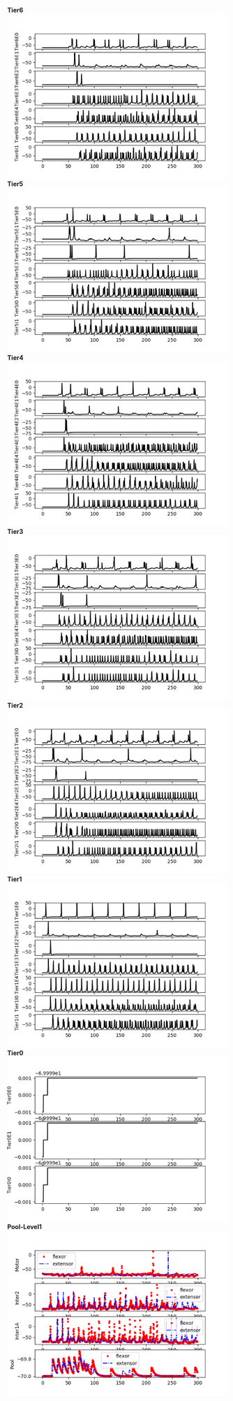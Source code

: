 **Tier6**
![Tier6](level2-tier6.png)
**Tier5**
![Tier5](level2-tier5.png)
**Tier4**
![Tier4](level2-tier4.png)
**Tier3**
![Tier3](level2-tier3.png)
**Tier2**
![Tier2](level2-tier2.png)
**Tier1**
![Tier1](level2-tier1.png)
**Tier0**
![Tier0](level2-tier0.png)
**Pool-Level1**
![Pool-Level1](pool-level1.png)
